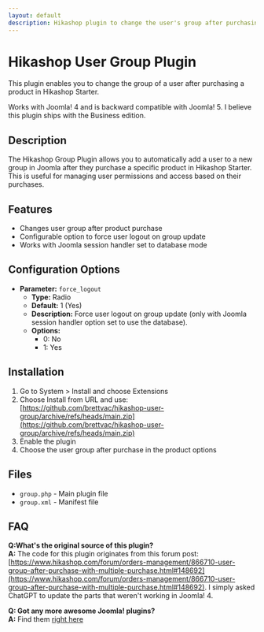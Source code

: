 ```yaml
---
layout: default
description: Hikashop plugin to change the user's group after purchasing a product
---
```


# Hikashop User Group Plugin

This plugin enables you to change the group of a user after purchasing a product in Hikashop Starter. 

Works with Joomla! 4 and is backward compatible with Joomla! 5. I believe this plugin ships with the Business edition.

## Description
The Hikashop Group Plugin allows you to automatically add a user to a new group in Joomla after they purchase a specific product in Hikashop Starter. This is useful for managing user permissions and access based on their purchases.

## Features
- Changes user group after product purchase
- Configurable option to force user logout on group update
- Works with Joomla session handler set to database mode

## Configuration Options
- **Parameter:** `force_logout`  
  - **Type:** Radio  
  - **Default:** 1 (Yes)  
  - **Description:** Force user logout on group update (only with Joomla session handler option set to use the database).  
  - **Options:**  
    - 0: No  
    - 1: Yes  

## Installation
1. Go to System > Install and choose Extensions
2. Choose Install from URL and use: [https://github.com/brettvac/hikashop-user-group/archive/refs/heads/main.zip](https://github.com/brettvac/hikashop-user-group/archive/refs/heads/main.zip)
4. Enable the plugin
5. Choose the user group after purchase in the product options

## Files
- `group.php` - Main plugin file
- `group.xml` - Manifest file

## FAQ
**Q:What's the original source of this plugin?**  
**A:** The code for this plugin originates from this forum post: [https://www.hikashop.com/forum/orders-management/866710-user-group-after-purchase-with-multiple-purchase.html#148692](https://www.hikashop.com/forum/orders-management/866710-user-group-after-purchase-with-multiple-purchase.html#148692). I simply asked ChatGPT to update the parts that weren't working in Joomla! 4.

**Q: Got any more awesome Joomla! plugins?**  
**A:** Find them [right here](https://naftee.com)
